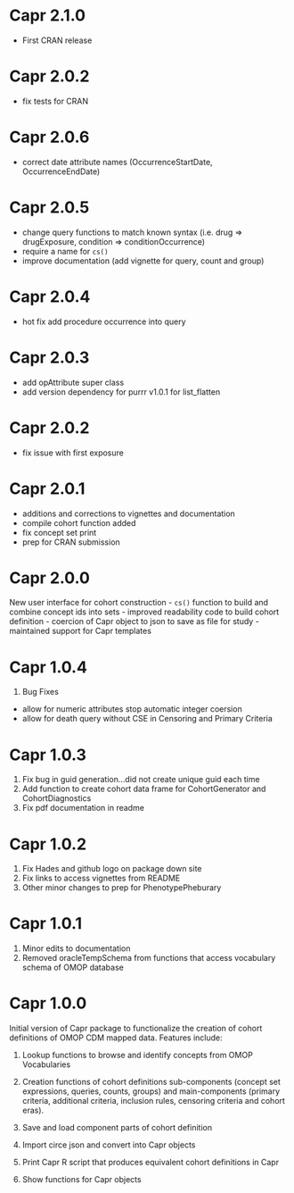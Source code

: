 Capr 2.1.0
==========
- First CRAN release

Capr 2.0.2
==========
- fix tests for CRAN

Capr 2.0.6
==========
- correct date attribute names (OccurrenceStartDate, OccurrenceEndDate)

Capr 2.0.5
==========
- change query functions to match known syntax (i.e. drug => drugExposure, condition => conditionOccurrence)
- require a name for `cs()`
- improve documentation (add vignette for query, count and group)


Capr 2.0.4
==========
- hot fix add procedure occurrence into query


Capr 2.0.3
==========
- add opAttribute super class
- add version dependency for purrr v1.0.1 for list_flatten

Capr 2.0.2
==========
- fix issue with first exposure

Capr 2.0.1
==========
- additions and corrections to vignettes and documentation
- compile cohort function added
- fix concept set print 
- prep for CRAN submission

Capr 2.0.0
==========
New user interface for cohort construction
    - `cs()` function to build and combine concept ids into sets
    - improved readability code to build cohort definition
    - coercion of Capr object to json to save as file for study
    - maintained support for Capr templates

Capr 1.0.4
==========
1. Bug Fixes
  - allow for numeric attributes stop automatic integer coersion
  - allow for death query without CSE in Censoring and Primary Criteria

Capr 1.0.3
==========

1. Fix bug in guid generation...did not create unique guid each time
2. Add function to create cohort data frame for CohortGenerator and CohortDiagnostics
3. Fix pdf documentation in readme

Capr 1.0.2
==========

1. Fix Hades and github logo on package down site   
2. Fix links to access vignettes from README
3. Other minor changes to prep for PhenotypePheburary


Capr 1.0.1
==========

1. Minor edits to documentation   
2. Removed oracleTempSchema from functions that access vocabulary schema of OMOP database


Capr 1.0.0
==========

Initial version of Capr package to functionalize the creation of cohort
definitions of OMOP CDM mapped data. Features include:     

1. Lookup functions to browse and identify concepts from OMOP Vocabularies

2. Creation functions of cohort definitions sub-components (concept set expressions,
queries, counts, groups) and main-components (primary criteria, additional criteria,
inclusion rules, censoring criteria and cohort eras).

3. Save and load component parts of cohort definition

4. Import circe json and convert into Capr objects

5. Print Capr R script that produces equivalent cohort definitions in Capr   

6. Show functions for Capr objects

